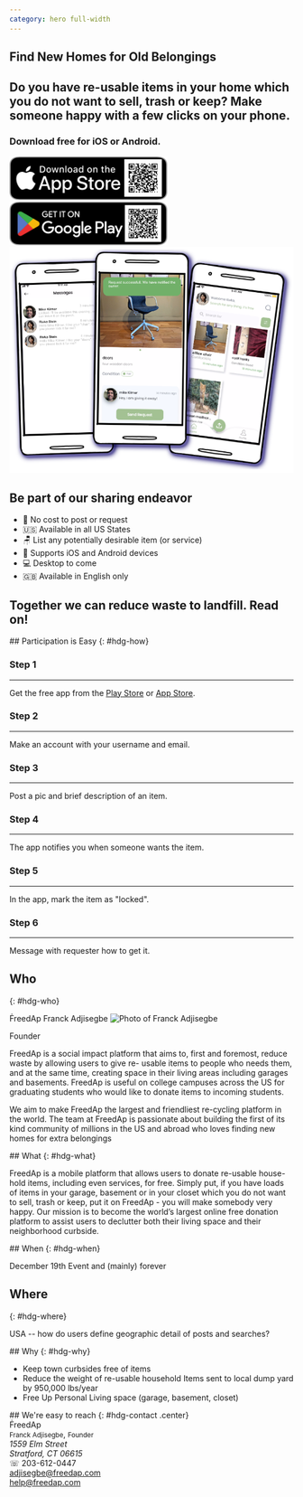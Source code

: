 ```yaml
---
category: hero full-width
---
```


<section id=hero markdown=1 class=frontpage>
  <div class=row style="height: 100%;">
    <div class="col">
      <div>
        <h1>Find New Homes for Old Belongings</h1>
        <h2>Do you have re-usable items in your home which you do not want to sell, trash or keep? Make someone happy with a few clicks on your phone.</h2>
        <h3>Download free for iOS or Android.</h3>
        <div class=row>
          <div class=col>
            <a href="https://apps.apple.com/au/app/freedap/id1632143768"><img src="images/Download_on_the_App_Store_Badge_US-UK_RGB_blk_092917.svg" width="280"></a>
          </div>
          <div class=col>
            <a href='https://play.google.com/store/apps/details?id=com.freedap.freedap&pcampaignid=pcampaignidMKT-Other-global-all-co-prtnr-py-PartBadge-Mar2515-1'><img src="images/Get_it_on_google_play.svg" width="280"></a>
          </div>
        </div>
      </div>
    </div>
    <div class=col>
    <img src="images/ShowcaseShots.png" class=showcase>
    </div>
  </div>
</section>

<section markdown=1 class="section-two">

# Be part of our sharing endeavor

- 💸 No cost to post or request
- 🇺🇸 Available in all US States
- 🪑 List any potentially desirable item (or service)
- 📱 Supports iOS and Android devices
- 💻 Desktop to come
- 🇬🇧 Available in English only

## Together we can reduce waste to landfill. Read on!

</section>

<section id=how markdown=1 class=alice>
## Participation is Easy
{: #hdg-how}

  <div class=row>
    <div class=col>
      <h3>Step 1</h3>
      <hr>
      Get the free app from the <a href='https://play.google.com/store/apps/details?id=com.freedap.freedap&pcampaignid=pcampaignidMKT-Other-global-all-co-prtnr-py-PartBadge-Mar2515-1'>Play Store</a> or <a href="https://apps.apple.com/au/app/freedap/id1632143768">App Store</a>.
    </div>
    <div class=col>
      <h3>Step 2</h3>
      <hr>
      Make an account with your username and email.
    </div>
    <div class=col>
      <h3>Step 3</h3>
      <hr>
      Post a pic and brief description of an item.
    </div>
    <div class=col>
      <h3>Step 4</h3>
      <hr>
      The app notifies you when someone wants the item.
    </div>
    <div class=col>
      <h3>Step 5</h3>
      <hr>
      In the app, mark the item as "locked".
    </div>
    <div class=col>
      <h3>Step 6</h3>
      <hr>
      Message with requester how to get it.
    </div>
  </div>


</section>

<section id="who" markdown=1 class=gray>

## Who
{: #hdg-who}

<span itemscope itemtype="https://schema.org/Organization">
  <span itemprop="name">ḞreedAp</span>
</span>
<span itemscope itemtype="https://schema.org/Person">
  <span itemprop="name">Franck Adjisegbe</span>
  <img src="images/janedoe.jpg" itemprop="image" alt="Photo of Franck Adjisegbe"/>

  <span itemprop="jobTitle">Founder</span>

FreedAp is a social impact platform that aims to, first and foremost, reduce waste by allowing users to give re- usable items to people who needs them, and at the same time, creating space in their living areas including garages and basements. FreedAp is useful on college campuses across the US for graduating students who would like to donate items to incoming students.

We aim to make FreedAp the largest and friendliest re-cycling platform in the world. The team at FreedAp is passionate about building the first of its kind community of millions in the US and abroad who loves finding new homes for extra belongings

</section>

<section id=what markdown=1 class=dark>
## What
{: #hdg-what}

FreedAp is a mobile platform that allows users to donate re-usable house-hold items, including even services, for free. Simply put, if you have loads of items in your garage, basement or in your closet which you do not want to sell, trash or keep, put it on FreedAp - you will make somebody very happy. Our mission is to become the world’s largest online free donation platform to assist users to declutter both their living space and their neighborhood curbside.
</section>

<section id=when markdown=1 class=alice>
## When
{: #hdg-when}

December 19th Event and (mainly) forever
</section>

<section id=where markdown=1 class=gray>

## Where
{: #hdg-where}

USA -- how do users define geographic detail of posts and searches?

</section>


<section id=why markdown=1 class=dark>
## Why
{: #hdg-why}

- Keep town curbsides free of items
- Reduce the weight of re-usable household Items sent to local dump yard by 950,000 lbs/year
- Free Up Personal Living space (garage, basement, closet)

</section>

<section id=contact markdown=1 class="bg-secondary">
## We're easy to reach
{: #hdg-contact .center}
  <div class="contact-info">
    <div itemscope itemtype="https://schema.org/Organization">
      <span itemprop="name">ḞreedAp</span>
    </div>
    <div itemscope itemtype="https://schema.org/Person">
      <span itemprop="name" style="font-size: smaller;">Franck Adjisegbe</span>,
      <span itemprop="jobTitle" style="font-size: smaller;">Founder</span>
      <address itemprop="address" itemscope itemtype="https://schema.org/PostalAddress">
        <span itemprop="streetAddress">
          1559 Elm Street
        </span><br>
        <span itemprop="addressLocality">Stratford</span>,
        <span itemprop="addressRegion">CT</span>
        <span itemprop="postalCode">06615</span>
      </address>
      ☏ <span itemprop="telephone">203-612-0447</span><br>
      <a href="mailto:adjisegbe@freedap.com" itemprop="email">adjisegbe@freedap.com</a><br>
      <a href="mailto:help@freedap.com" itemprop="email">help@freedap.com</a>
    </div>
  </div>



</section>
